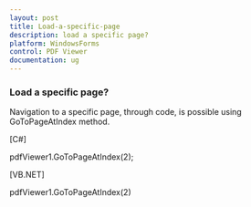```yaml
---
layout: post
title: Load-a-specific-page
description: load a specific page?
platform: WindowsForms
control: PDF Viewer
documentation: ug
---
```


### Load a specific page?

Navigation to a specific page, through code, is possible using GoToPageAtIndex method.

[C#]

pdfViewer1.GoToPageAtIndex(2);



[VB.NET]

pdfViewer1.GoToPageAtIndex(2)



